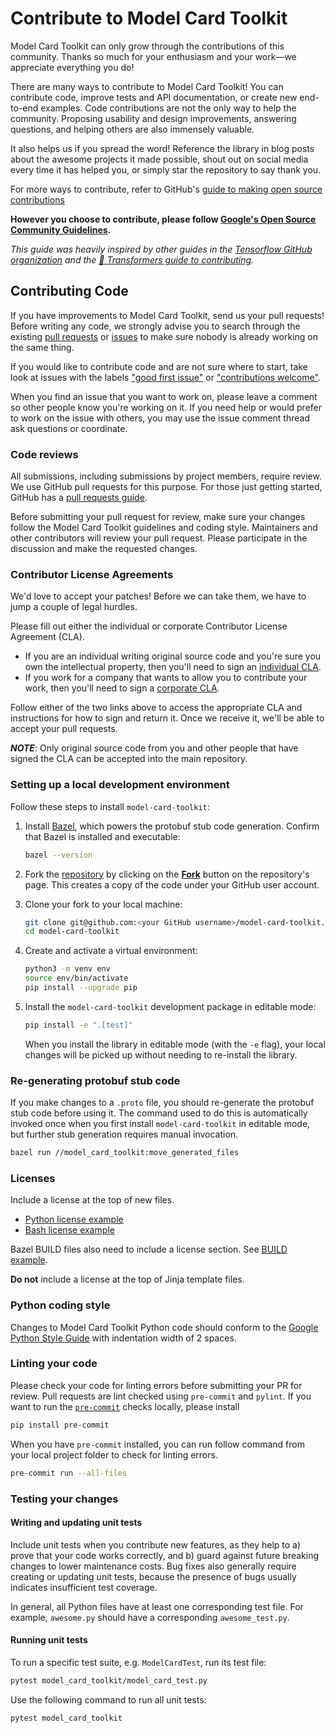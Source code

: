 # Contribute to Model Card Toolkit

Model Card Toolkit can only grow through the contributions of this community.
Thanks so much for your enthusiasm and your work—we appreciate everything you do!

There are many ways to contribute to Model Card Toolkit! You can contribute code,
improve tests and API documentation, or create new end-to-end examples. Code
contributions are not the only way to help the community. Proposing usability
and design improvements, answering questions, and helping others are also
immensely valuable.

It also helps us if you spread the word! Reference the library in blog posts
about the awesome projects it made possible, shout out on social media every
time it has helped you, or simply star the repository to say thank you.

For more ways to contribute, refer to GitHub's
[guide to making open source contributions](https://opensource.guide/how-to-contribute/)

**However you choose to contribute, please follow
[Google's Open Source Community Guidelines](https://opensource.google/conduct/).**

*This guide was heavily inspired by other guides in the
[Tensorflow GitHub organization](https://github.com/tensorflow) and the
[🤗 Transformers guide to contributing](https://github.com/huggingface/transformers/blob/main/CONTRIBUTING.md).*

## Contributing Code

If you have improvements to Model Card Toolkit, send us your pull requests!
Before writing any code, we strongly advise you to search through the existing
[pull requests](https://github.com/tensorflow/model-card-toolkit/pulls)
or [issues](https://github.com/tensorflow/model-card-toolkit/issues) to make sure
nobody is already working on the same thing.

If you would like to contribute code and are not sure where to start, take look
at issues with the labels
["good first issue"](https://github.com/tensorflow/model-card-toolkit/labels/good%20first%20issue)
or ["contributions welcome"](https://github.com/tensorflow/model-card-toolkit/labels/stat%3Acontributions%20welcome).

When you find an issue that you want to work on, please leave a comment so other
people know you're working on it. If you need help or would prefer to work on the
issue with others, you may use the issue comment thread ask questions or coordinate.

### Code reviews

All submissions, including submissions by project members, require review. We
use GitHub pull requests for this purpose. For those just getting started, GitHub
has a [pull requests guide](https://help.github.com/articles/using-pull-requests/).

Before submitting your pull request for review, make sure your changes follow the
Model Card Toolkit guidelines and coding style. Maintainers and other contributors
will review your pull request. Please participate in the discussion and make the
requested changes.

### Contributor License Agreements

We'd love to accept your patches! Before we can take them, we have to jump
a couple of legal hurdles.

Please fill out either the individual or corporate Contributor License Agreement (CLA).

- If you are an individual writing original source code and you're sure you own the
  intellectual property, then you'll need to sign an
  [individual CLA](https://code.google.com/legal/individual-cla-v1.0.html).
- If you work for a company that wants to allow you to contribute your work, then you'll
  need to sign a [corporate CLA](https://code.google.com/legal/corporate-cla-v1.0.html).

Follow either of the two links above to access the appropriate CLA and instructions
for how to sign and return it. Once we receive it, we'll be able to accept your pull
requests.

***NOTE***: Only original source code from you and other people that have signed the
CLA can be accepted into the main repository.

### Setting up a local development environment

Follow these steps to install `model-card-toolkit`:

1. Install [Bazel](https://bazel.build/install), which powers the protobuf stub
   code generation. Confirm that Bazel is installed and executable:

   ```sh
   bazel --version
   ```

2. Fork the [repository](https://github.com/tensorflow/model-card-toolkit) by
   clicking on the **[Fork](https://github.com/tensorflow/model-card-toolkit/fork)**
   button on the repository's page. This creates a copy of the code under your
   GitHub user account.

3. Clone your fork to your local machine:

   ```sh
   git clone git@github.com:<your GitHub username>/model-card-toolkit.git
   cd model-card-toolkit
   ```

4. Create and activate a virtual environment:

   ```sh
   python3 -m venv env
   source env/bin/activate
   pip install --upgrade pip
   ```

5. Install the `model-card-toolkit` development package in editable mode:

   ```sh
   pip install -e ".[test]"
   ```

   When you install the library in editable mode (with the `-e` flag), your local
   changes will be picked up without needing to re-install the library.

### Re-generating protobuf stub code

If you make changes to a `.proto` file, you should re-generate the
protobuf stub code before using it. The command used to do this is
automatically invoked once when you first install `model-card-toolkit` in
editable mode, but further stub generation requires manual invocation.

```sh
bazel run //model_card_toolkit:move_generated_files
```

### Licenses

Include a license at the top of new files.

- [Python license example](https://github.com/tensorflow/model-card-toolkit/blob/master/setup.py#L1)
- [Bash license example](https://github.com/tensorflow/model-card-toolkit/blob/master/model_card_toolkit/move_generated_files.sh#L2)

Bazel BUILD files also need to include a license section. See
[BUILD example](https://github.com/tensorflow/model-card-toolkit/blob/master/model_card_toolkit/BUILD#L15).

**Do not** include a license at the top of Jinja template files.

### Python coding style

Changes to Model Card Toolkit Python code should conform to the
[Google Python Style Guide](https://github.com/google/styleguide/blob/gh-pages/pyguide.md)
with indentation width of 2 spaces.

### Linting your code

Please check your code for linting errors before submitting your PR for review. Pull requests are lint checked using `pre-commit` and `pylint`.
If you want to run the [`pre-commit`](https://pre-commit.com/) checks locally, please install

```sh
pip install pre-commit
```

When you have `pre-commit` installed, you can run follow command from your local project folder to check for linting errors.
```sh
pre-commit run --all-files
```

### Testing your changes

#### Writing and updating unit tests

Include unit tests when you contribute new features, as they help to a) prove
that your code works correctly, and b) guard against future breaking
changes to lower maintenance costs. Bug fixes also generally require creating
or updating unit tests, because the presence of bugs usually indicates insufficient
test coverage.

In general, all Python files have at least one corresponding test file. For example,
`awesome.py` should have a corresponding `awesome_test.py`.

#### Running unit tests

To run a specific test suite, e.g. `ModelCardTest`, run its test file:

```sh
pytest model_card_toolkit/model_card_test.py
```

Use the following command to run all unit tests:

```sh
pytest model_card_toolkit
```
